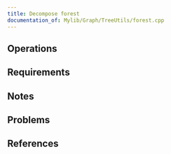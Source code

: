 ```yaml
---
title: Decompose forest
documentation_of: Mylib/Graph/TreeUtils/forest.cpp
---
```


## Operations

## Requirements

## Notes

## Problems

## References
